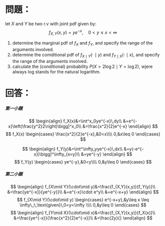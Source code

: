 # 問題：
let $X$ and $Y$ be two r.v with joint pdf given by:
$$
f_{X,Y}(x,y)=ye^{-x},\quad 0<y\leq x <\infty
$$
1. determine the marginal pdf of $f_X$ and $f_Y$, and specify the range of the arguments involved.
2. determine the comditional pdf of $f_{X\mid Y} (\cdot\mid y)$ and $f_{Y\mid X}(\cdot\mid x)$, and specify the range of the arguments involved.
3. calculate the (conditional) probability $P(X>2\log2\mid Y=\log2)$, wjere always log stands for the natural logarithm.
# 回答：
##### 第一小題
$$
\begin{align}
f_X(x)&=\int^x_0ye^{-x}\,dy\\
&=e^{-x}\left(\frac{y^2}2\right)\bigg|^x_0\\
&=\frac{x^2}{2}e^{-x}
\end{align}
$$
$$
f_X(x)
\begin{cases}
\frac{x^2}{2}e^{-x},&0<x\\\\
0,&x\leq 0
\end{cases}
$$

$$
\begin{align}
f_Y(y)&=\int^\infty_yye^{-x}\,dx\\
&=y(-e^{-x})\bigg|^\infty_{x=y}\\
&=ye^{-y}
\end{align}
$$
$$
f_Y(y)
\begin{cases}
ye^{-y},&0<y\\\\
0,&y\leq 0
\end{cases}
$$
##### 第二小題
$$
\begin{align}
f_{X\mid Y}(\cdot\mid y)&=\frac{f_{X,Y}(x,y)}{f_Y(y)}\\
&=\frac{ye^{-x}}{ye^{-y}}\\
&=e^{-x}\cdot e^y\\
&=e^{-x+y}
\end{align}
$$
$$
f_{X\mid Y}(\cdot\mid y)
\begin{cases}
e^{-x+y},&y\leq x \leq \infty\,;\,\text{given}\,0<y<\infty \\\\
0,&y\leq 0
\end{cases}
$$
$$
\begin{align}
f_{Y\mid X}(\cdot\mid x)&=\frac{f_{X,Y}(x,y)}{f_X(x)}\\
&=\frac{ye^{-x}}{\frac{x^2}{2}e^{-x}}\\
&=\frac{2y}{}
\end{align}
$$
